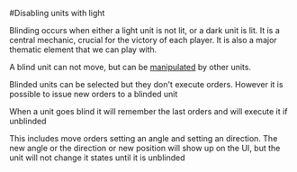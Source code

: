 #Disabling units with light

Blinding occurs when either a light unit is not lit, or a dark unit is lit. It is a central mechanic, crucial for the victory of each player. It is also a major thematic element that we can play with.

A blind unit can not move, but can be [manipulated](Manipulation.md) by other units.

Blinded units can be selected but they don't execute orders. However it is possible to issue new orders to a blinded unit

When a unit goes blind it will remember the last orders and will execute it if unblinded

This includes move orders setting an angle and setting an direction. The new angle or the direction or new position will show up on the UI, but the unit will not change it states until it is unblinded